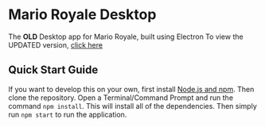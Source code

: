 # Mario Royale Desktop
The **OLD** Desktop app for Mario Royale, built using Electron
To view the UPDATED version, [click here](https://github.com/mroyale/MarioRoyaleDesktop)

## Quick Start Guide
If you want to develop this on your own, first install [Node.js and npm](https://nodejs.org). Then clone the repository. Open a Terminal/Command Prompt and run the command `npm install`. This will install all of the dependencies. Then simply run `npm start` to run the application.
